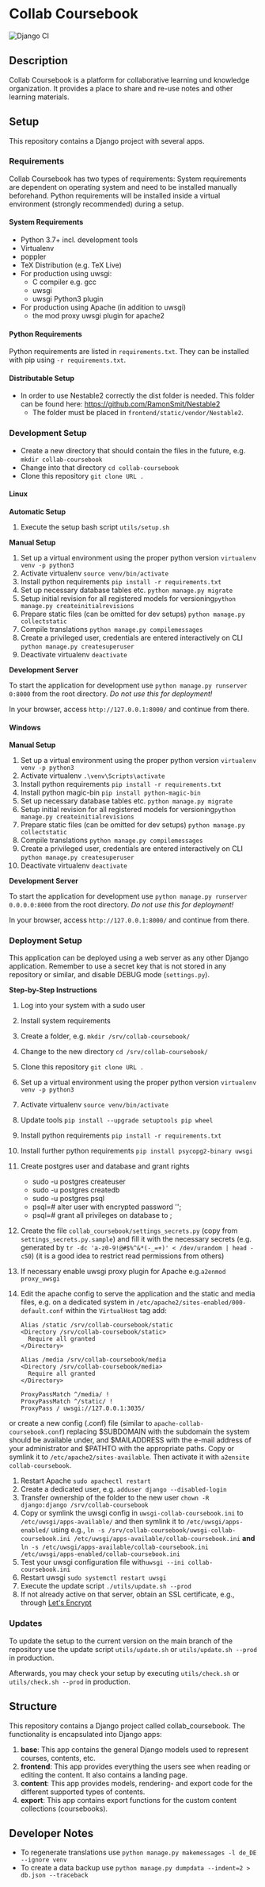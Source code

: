 # Collab Coursebook

![Django CI](https://github.com/DataManagementLab/collab-coursebook/workflows/Django%20CI/badge.svg)

## Description

Collab Coursebook is a platform for collaborative learning und knowledge organization. It provides a place to share and re-use notes and other learning materials.

## Setup

This repository contains a Django project with several apps.


### Requirements

Collab Coursebook has two types of requirements: System requirements are dependent on operating system and need to be installed manually beforehand. Python requirements will be installed inside a virtual environment (strongly recommended) during a setup.


#### System Requirements

* Python 3.7+ incl. development tools
* Virtualenv
* poppler
* TeX Distribution (e.g. TeX Live)
* For production using uwsgi:
  * C compiler e.g. gcc
  * uwsgi
  * uwsgi Python3 plugin
* For production using Apache (in addition to uwsgi)
  * the mod proxy uwsgi plugin for apache2

#### Python Requirements

Python requirements are listed in ``requirements.txt``. They can be installed with pip using ``-r requirements.txt``.


#### Distributable Setup

* In order to use Nestable2 correctly the dist folder is needed. This folder can be found here: https://github.com/RamonSmit/Nestable2
    * The folder must be placed in `frontend/static/vendor/Nestable2`.
### Development Setup

* Create a new directory that should contain the files in the future, e.g. ``mkdir collab-coursebook``
* Change into that directory ``cd collab-coursebook``
* Clone this repository ``git clone URL .``


#### Linux

**Automatic Setup**

1. Execute the setup bash script ``utils/setup.sh``

**Manual Setup**

1. Set up a virtual environment using the proper python version ``virtualenv venv -p python3``
1. Activate virtualenv ``source venv/bin/activate``
1. Install python requirements ``pip install -r requirements.txt``
1. Set up necessary database tables etc. ``python manage.py migrate``
1. Setup initial revision for all registered models for versioning``python manage.py createinitialrevisions``
1. Prepare static files (can be omitted for dev setups) ``python manage.py collectstatic``
1. Compile translations ``python manage.py compilemessages``
1. Create a privileged user, credentials are entered interactively on CLI ``python manage.py createsuperuser``
1. Deactivate virtualenv ``deactivate``

**Development Server**

To start the application for development use ``python manage.py runserver 0:8000`` from the root directory.
*Do not use this for deployment!*

In your browser, access ``http://127.0.0.1:8000/`` and continue from there.

#### Windows

**Manual Setup**

1. Set up a virtual environment using the proper python version ``virtualenv venv -p python3``
1. Activate virtualenv `.\venv\Scripts\activate`
1. Install python requirements ``pip install -r requirements.txt``
1. Install python magic-bin ``pip install python-magic-bin``
1. Set up necessary database tables etc. ``python manage.py migrate``
1. Setup initial revision for all registered models for versioning``python manage.py createinitialrevisions``   
1. Prepare static files (can be omitted for dev setups) ``python manage.py collectstatic``
1. Compile translations ``python manage.py compilemessages``
1. Create a privileged user, credentials are entered interactively on CLI ``python manage.py createsuperuser``
1. Deactivate virtualenv ``deactivate``

**Development Server**

To start the application for development use ``python manage.py runserver 0.0.0.0:8000`` from the root directory.
*Do not use this for deployment!*

In your browser, access ``http://127.0.0.1:8000/`` and continue from there.

### Deployment Setup

This application can be deployed using a web server as any other Django application.
Remember to use a secret key that is not stored in any repository or similar, and disable DEBUG mode (``settings.py``).

**Step-by-Step Instructions**

1. Log into your system with a sudo user
1. Install system requirements
1. Create a folder, e.g. ``mkdir /srv/collab-coursebook/``
1. Change to the new directory ``cd /srv/collab-coursebook/``
1. Clone this repository ``git clone URL .``
1. Set up a virtual environment using the proper python version ``virtualenv venv -p python3``
1. Activate virtualenv ``source venv/bin/activate``
1. Update tools ``pip install --upgrade setuptools pip wheel``
1. Install python requirements ``pip install -r requirements.txt``
1. Install further python requirements ``pip install psycopg2-binary uwsgi``
1. Create postgres user and database and grant rights
   * sudo -u postgres createuser <username>
   * sudo -u postgres createdb <dbname>
   * sudo -u postgres psql 
   * psql=# alter user <username> with encrypted password '<password>'; 
   * psql=# grant all privileges on database <dbname> to <username> ;
1. Create the file ``collab_coursebook/settings_secrets.py`` (copy from ``settings_secrets.py.sample``) and fill it with the necessary secrets (e.g. generated by ``tr -dc 'a-z0-9!@#$%^&*(-_=+)' < /dev/urandom | head -c50``) (it is a good idea to restrict read permissions from others)
1. If necessary enable uwsgi proxy plugin for Apache e.g.``a2enmod proxy_uwsgi``
1. Edit the apache config to serve the application and the static and media files, e.g. on a dedicated system in ``/etc/apache2/sites-enabled/000-default.conf`` within the ``VirtualHost`` tag add:

    ```
    Alias /static /srv/collab-coursebook/static
    <Directory /srv/collab-coursebook/static>
      Require all granted
    </Directory>
   
    Alias /media /srv/collab-coursebook/media
    <Directory /srv/collab-coursebook/media>
      Require all granted
    </Directory>
       
    ProxyPassMatch ^/media/ !
    ProxyPassMatch ^/static/ !
    ProxyPass / uwsgi://127.0.0.1:3035/
    ```

or create a new config (.conf) file (similar to ``apache-collab-coursebook.conf``) replacing $SUBDOMAIN with the subdomain the system should be available under, and $MAILADDRESS with the e-mail address of your administrator and $PATHTO with the appropriate paths. Copy or symlink it to ``/etc/apache2/sites-available``. Then activate it with ``a2ensite collab-coursebook``.


1. Restart Apache ``sudo apachectl restart``
1. Create a dedicated user, e.g. ``adduser django --disabled-login``
1. Transfer ownership of the folder to the new user ``chown -R django:django /srv/collab-coursebook``
1. Copy or symlink the uwsgi config in ``uwsgi-collab-coursebook.ini`` to ``/etc/uwsgi/apps-available/`` and then symlink it to ``/etc/uwsgi/apps-enabled/`` using e.g., ``ln -s /srv/collab-coursebook/uwsgi-collab-coursebook.ini /etc/uwsgi/apps-available/collab-coursebook.ini`` **and** ``ln -s /etc/uwsgi/apps-available/collab-coursebook.ini /etc/uwsgi/apps-enabled/collab-coursebook.ini``
1. Test your uwsgi configuration file with``uwsgi --ini collab-coursebook.ini``
1. Restart uwsgi ``sudo systemctl restart uwsgi``
1. Execute the update script ``./utils/update.sh --prod``
1. If not already active on that server, obtain an SSL certificate, e.g., through [Let's Encrypt](https://certbot.eff.org/lets-encrypt/)

### Updates

To update the setup to the current version on the main branch of the repository use the update script ``utils/update.sh`` or ``utils/update.sh --prod`` in production.

Afterwards, you may check your setup by executing ``utils/check.sh`` or ``utils/check.sh --prod`` in production.


## Structure

This repository contains a Django project called collab_coursebook. The functionality is encapsulated into Django apps:

1. **base**: This app contains the general Django models used to represent courses, contents, etc.
1. **frontend**: This app provides everything the users see when reading or editing the content. It also contains a landing page.
1. **content**: This app provides models, rendering- and export code for the different supported types of contents.
1. **export**: This app contains export functions for the custom content collections (coursebooks).

## Developer Notes
* To regenerate translations use ````python manage.py makemessages -l de_DE --ignore venv````
* To create a data backup use ````python manage.py dumpdata --indent=2 > db.json --traceback````
